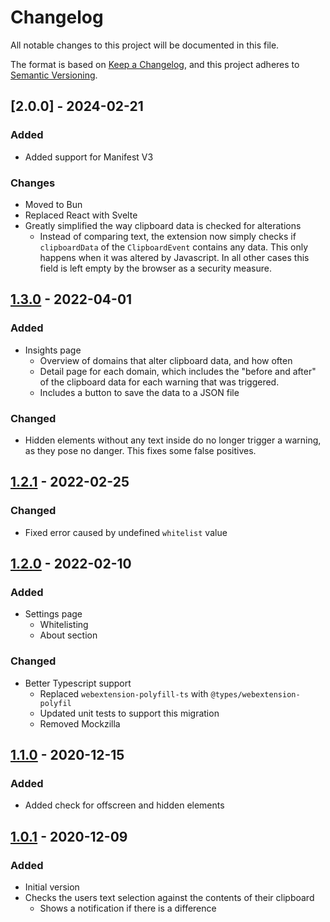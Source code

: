 # Changelog

All notable changes to this project will be documented in this file.

The format is based on [Keep a Changelog](https://keepachangelog.com/en/1.0.0/),
and this project adheres to [Semantic Versioning](https://semver.org/spec/v2.0.0.html).

## [2.0.0] - 2024-02-21

### Added

- Added support for Manifest V3

### Changes

- Moved to Bun
- Replaced React with Svelte
- Greatly simplified the way clipboard data is checked for alterations
  - Instead of comparing text, the extension now simply checks if `clipboardData` of the `ClipboardEvent` contains any data. This only happens when it was altered by Javascript. In all other cases this field is left empty by the browser as a security measure. 

## [1.3.0] - 2022-04-01

### Added

- Insights page
  - Overview of domains that alter clipboard data, and how often
  - Detail page for each domain, which includes the "before and after" of the clipboard data for each warning that was triggered.
  - Includes a button to save the data to a JSON file

### Changed

- Hidden elements without any text inside do no longer trigger a warning, as they pose no danger. This fixes some false positives.

## [1.2.1] - 2022-02-25

### Changed

- Fixed error caused by undefined `whitelist` value

## [1.2.0] - 2022-02-10

### Added

- Settings page
  - Whitelisting
  - About section

### Changed

- Better Typescript support
  - Replaced `webextension-polyfill-ts` with `@types/webextension-polyfil`
  - Updated unit tests to support this migration
  - Removed Mockzilla

## [1.1.0] - 2020-12-15

### Added

- Added check for offscreen and hidden elements

## [1.0.1] - 2020-12-09

### Added

- Initial version
- Checks the users text selection against the contents of their clipboard
  - Shows a notification if there is a difference

[unreleased]: https://github.com/roedesh/copyguard/compare/v1.3.0...HEAD
[1.3.0]: https://github.com/roedesh/copyguard/compare/v1.2.1...v1.3.0
[1.2.1]: https://github.com/roedesh/copyguard/compare/v1.2.0...v1.2.1
[1.2.0]: https://github.com/roedesh/copyguard/compare/v1.1.0...v1.2.0
[1.1.0]: https://github.com/roedesh/copyguard/compare/v1.0.1...v1.1.0
[1.0.1]: https://github.com/roedesh/copyguard/releases/tag/v1.0.1

